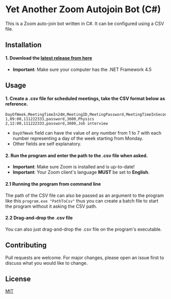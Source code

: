 # Yet Another Zoom Autojoin Bot (C#)

This is a Zoom auto-join bot written in C#. It can be configured using a CSV file.

## Installation
#### 1. Download the [latest release from here](https://github.com/snake-4/Zoom-Autojoin-Bot/releases)
* **Important**: Make sure your computer has the .NET Framework 4.5
## Usage

#### 1. Create a .csv file for scheduled meetings, take the CSV format below as reference.
```
DayOfWeek,MeetingTimeIn24H,MeetingID,MeetingPassword,MeetingTimeInSeconds,Comment
1,09:00,111222333,password,3600,Physics
2,12:00,111222333,password,3600,Job interview
```
* `DayOfWeek` field can have the value of any number from 1 to 7 with each number representing a day of the week starting from Monday.
* Other fields are self explanatory.

#### 2. Run the program and enter the path to the .csv file when asked.
* **Important**: Make sure Zoom is installed and is up-to-date!
* **Important**: Your Zoom client's language **MUST** be set to **English**.

#### 2.1 Running the program from command line
The path of the CSV file can also be passed as an argument to the program like this `program.exe "PathToCsv"`
thus you can create a batch file to start the program without it asking the CSV path.

#### 2.2 Drag-and-drop the .csv file
You can also just drag-and-drop the .csv file on the program's executable.

## Contributing
Pull requests are welcome. For major changes, please open an issue first to discuss what you would like to change.

## License
[MIT](https://github.com/snake-4/Zoom-Autojoin-Bot/blob/main/LICENSE)
